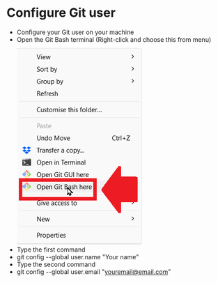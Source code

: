 # Configure Git user
- Configure your Git user on your machine
- Open the Git Bash terminal (Right-click and choose this from menu)
![alt text](images/image010.png)
- Type the first command
- git config --global user.name "Your name"
- Type the second command
- git config --global user.email "youremail@email.com"
